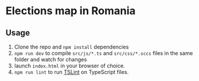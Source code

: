 # Elections map in Romania

## Usage

1. Clone the repo and `npm install` dependencies
2. `npm run dev` to compile `src/js/*.ts` and `src/css/*.sccs` files in the same folder and watch for changes
3. launch `index.html` in your browser of choice.
4. `npm run lint` to run [TSLint](https://github.com/palantir/tslint) on TypeScript files.
